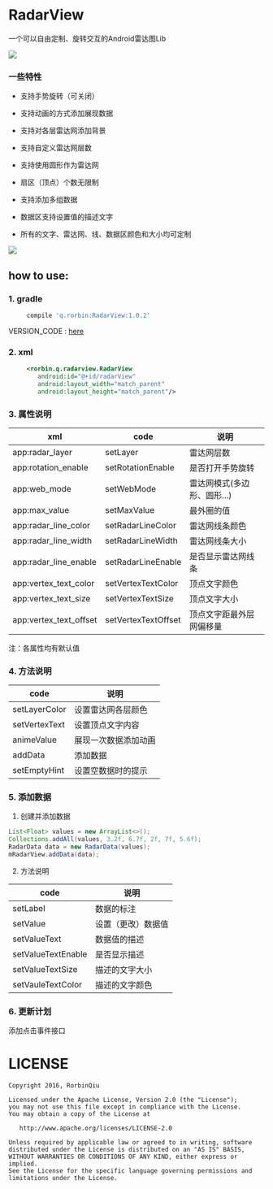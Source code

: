 # RadarView
一个可以自由定制、旋转交互的Android雷达图Lib

![](https://github.com/qstumn/RadarView/blob/master/logo.png?raw=true)

### 一些特性
* 支持手势旋转（可关闭）

* 支持动画的方式添加展现数据

* 支持对各层雷达网添加背景

* 支持自定义雷达网层数

* 支持使用圆形作为雷达网

* 扇区（顶点）个数无限制

* 支持添加多组数据

* 数据区支持设置值的描述文字

* 所有的文字、雷达网、线、数据区颜色和大小均可定制
 
![](https://github.com/qstumn/RadarView/blob/master/demo.gif?raw=true)


## how to use:
### 1. gradle
```groovy
     compile 'q.rorbin:RadarView:1.0.2'
```
VERSION_CODE : [here](https://github.com/qstumn/RadarChart/releases)

### 2. xml
```xml
     <rorbin.q.radarview.RadarView
        android:id="@+id/radarView"
        android:layout_width="match_parent"
        android:layout_height="match_parent"/>
```    

### 3. 属性说明

xml | code | 说明
---|---|---
app:radar_layer | setLayer | 雷达网层数
app:rotation_enable | setRotationEnable | 是否打开手势旋转
app:web_mode | setWebMode | 雷达网模式(多边形、圆形...)
app:max_value | setMaxValue | 最外圈的值
app:radar_line_color | setRadarLineColor | 雷达网线条颜色
app:radar_line_width | setRadarLineWidth | 雷达网线条大小
app:radar_line_enable | setRadarLineEnable | 是否显示雷达网线条
app:vertex_text_color | setVertexTextColor | 顶点文字颜色
app:vertex_text_size | setVertexTextSize | 顶点文字大小
app:vertex_text_offset | setVertexTextOffset | 顶点文字距最外层网偏移量
注：各属性均有默认值

### 4. 方法说明
  code | 说明
  --- | ---
setLayerColor | 设置雷达网各层颜色
setVertexText | 设置顶点文字内容
animeValue | 展现一次数据添加动画
addData | 添加数据
setEmptyHint | 设置空数据时的提示
 
### 5. 添加数据
 1. 创建并添加数据
```java
List<Float> values = new ArrayList<>();
Collections.addAll(values, 3.2f, 6.7f, 2f, 7f, 5.6f);
RadarData data = new RadarData(values);
mRadarView.addData(data);
``` 

 2. 方法说明
 
  code | 说明
  --- | ---
  setLabel | 数据的标注
  setValue | 设置（更改）数据值
  setValueText | 数据值的描述
  setValueTextEnable | 是否显示描述
  setValueTextSize | 描述的文字大小
  setVauleTextColor | 描述的文字颜色

### 6. 更新计划
添加点击事件接口

# LICENSE
```
Copyright 2016, RorbinQiu

Licensed under the Apache License, Version 2.0 (the "License");
you may not use this file except in compliance with the License.
You may obtain a copy of the License at

   http://www.apache.org/licenses/LICENSE-2.0

Unless required by applicable law or agreed to in writing, software
distributed under the License is distributed on an "AS IS" BASIS,
WITHOUT WARRANTIES OR CONDITIONS OF ANY KIND, either express or implied.
See the License for the specific language governing permissions and
limitations under the License.
```

